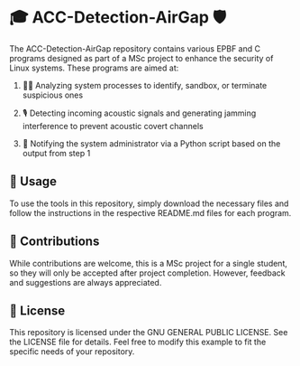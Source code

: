 # 🎓 ACC-Detection-AirGap 🛡️
The ACC-Detection-AirGap repository contains various EPBF and C programs designed as part of a MSc project to enhance the security of Linux systems. These programs are aimed at:

1. 🕵️‍♀️ Analyzing system processes to identify, sandbox, or terminate suspicious ones

1. 🎙️ Detecting incoming acoustic signals and generating jamming interference to prevent acoustic covert channels

1. 📧 Notifying the system administrator via a Python script based on the output from step 1


## 🚀 Usage
To use the tools in this repository, simply download the necessary files and follow the instructions in the respective README.md files for each program.

## 👥 Contributions
While contributions are welcome, this is a MSc project for a single student, so they will only be accepted after project completion. However, feedback and suggestions are always appreciated.

## 📝 License
This repository is licensed under the GNU GENERAL PUBLIC LICENSE. See the LICENSE file for details.
Feel free to modify this example to fit the specific needs of your repository.